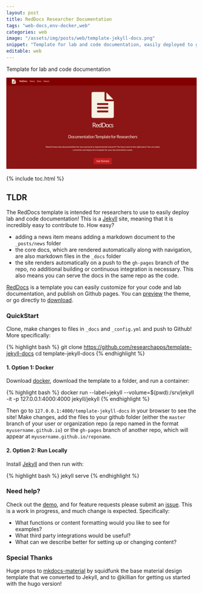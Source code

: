 ```yaml
---
layout: post
title: RedDocs Researcher Documentation
tags: "web-docs,env-docker,web"
categories: web
image: "/assets/img/posts/web/template-jekyll-docs.png"
snippet: "Template for lab and code documentation, easily deployed to github pages."
editable: web
---
```


<p class="message">
Template for lab and code documentation
</p>

![/assets/img/posts/web/template-jekyll-docs.png](/assets/img/posts/web/template-jekyll-docs.png)

{% include toc.html %}

## TLDR

The RedDocs template is intended for researchers to use to easily deploy lab and code documentation! This is a [Jekyll](https://jekyllrb.com/docs/installation/) site, meaning that it is incredibly easy to contribute to. How easy?

- adding a news item means adding a markdown document to the `_posts/news` folder
- the core docs, which are rendered automatically along with navigation, are also markdown files in the `_docs` folder
- the site renders automatically on a push to the `gh-pages` branch of the repo, no additional building or continuous integration is necessary. This also means you can serve the docs in the same repo as the code.

[RedDocs](https://www.github.com/researchapps/template-jekyll-docs) is a template you can easily customize for your code and lab documentation, and publish on Github pages. You can <a href="https://researchapps.github.io/template-jekyll-docs" target="_blank">preview</a> the theme, or go directly to <a href="https://github.com/reseearchapps/template-jekyll-docs">download</a>.


### QuickStart
Clone, make changes to files in `_docs` and `_config.yml` and push to Github! More specifically:


{% highlight bash %}
      git clone https://github.com/researchapps/template-jekyll-docs
      cd template-jekyll-docs
{% endhighlight %}


#### 1. Option 1: Docker

Download [docker](https://docs.docker.com/engine/installation/), download the template to a folder, and run a container:

{% highlight bash %}
      docker run --label=jekyll --volume=$(pwd):/srv/jekyll -it -p 127.0.0.1:4000:4000 jekyll/jekyll
{% endhighlight %}

Then go to `127.0.0.1:4000/template-jekyll-docs` in your browser to see the site! Make changes, add the files to your github folder (either the `master` branch of your user or organization repo (a repo named in the format `myusername.github.io`) or the `gh-pages` branch of another repo, which will appear at `myusername.github.io/reponame`.


#### 2. Option 2: Run Locally

Install [Jekyll](https://jekyllrb.com/docs/installation/) and then run with:

{% highlight bash %}
      jekyll serve
{% endhighlight %}


### Need help?
Check out the [demo](https://researchapps.github.io/template-jekyll-docs), and for feature requests please submit an [issue](https://github.com/researchapps/template-jekyll-docs/issues). This is a work in progress, and much change is expected. Specifically:

- What functions or content formatting would you like to see for examples?
- What third party integrations would be useful?
- What can we describe better for setting up or changing content?

### Special Thanks
Huge props to [mkdocs-material](https://github.com/squidfunk/mkdocs-material) by squidfunk the base material design template that we converted to Jekyll, and to @killian for getting us started with the hugo version!
